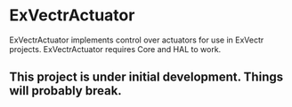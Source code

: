 # ExVectrActuator
ExVectrActuator implements control over actuators for use in ExVectr projects.
ExVectrActuator requires Core and HAL to work.
## **This project is under initial development. Things will probably break.**